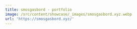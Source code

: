 ```yaml
---
title: smosgasbord - portfolio
image: /src/content/showcase/_images/smosgasbord.xyz.webp
url: 'https://smosgasbord.xyz/'
---
```

